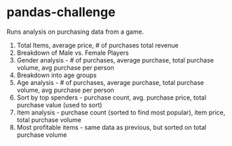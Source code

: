 # pandas-challenge

Runs analysis on purchasing data from a game.
1. Total Items, average price, # of purchases total revenue
2. Breakdown of Male vs. Female Players
3. Gender analysis - # of purchases, average purchase, total purchase volume, avg purchase per person
4. Breakdown into age groups
5. Age analysis - # of purchases, average purchase, total purchase volume, avg purchase per person
6. Sort by top spenders - purchase count, avg. purchase price, total purchase value (used to sort)
7. Item analysis - purchase count (sorted to find most popular), item price, total purchase volume
8. Most profitable items - same data as previous, but sorted on total purchase volume 
